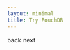 ```yaml
---
layout: minimal
title: Try PouchDB
---
```


<div class='container' style="position: relative">
  <div id="tutorial-navigation">
    <a id="repl-back">back</a>
    <a id="repl-next">next</a>
  </div>
  <div id="tutorial-wrapper"></div>
</div>


<script type="template/html" id="repl-1" class="repl">
  <h4>Interactive PouchDB tutorial</h4>

  <p>Welcome to the PouchDB playground, we have based this on your
    browsers console so to get started you will need to open that up. You can
    progress through an interactive tutorial by typing <code>next</code> at
    any point, <code>back</code> will take you back and if you get stuck
    you can type <code>help</code>.
  </p>

  <h4>Open Web Console:</h4>
  <p>Firefox: <kbd>Control</kbd> + <kbd>Shift</kbd> + <kbd>K</kbd> or for a mac:
    <kbd>cmd</kbd> + <kbd>alt</kbd> + <kbd>K</kbd></p>
  <p>Chrome: <kbd>Control</kbd> + <kbd>Shift</kbd> + <kbd>J</kbd> or for a mac:
    <kbd>cmd</kbd> + <kbd>alt</kbd> + <kbd>J</kbd></p>

  <p>Now type <code>next</code> in the console to go to the next stage of the
    tutorial</p>

</script>


<script type="template/html" id="repl-2" class="repl">
  <h4>Create a database:</h4>
  <p>To create a database you call the <code>PouchDB</code> constructor with the
    name of a database</p>
{% highlight js %}
> var db = new PouchDB('test');
{% endhighlight %}
</script>


<script type="template/html" id="repl-3" class="repl">
  <h4>Store Data:</h4>
  <p>To store data</p>
{% highlight js %}
> db.post({a: 'doc'});
{% endhighlight %}
</script>


<script src="http://cdn.jsdelivr.net/pouchdb/2.1.2/pouchdb.min.js"></script>
<script src="/static/js/repl.js"></script>
<script src="/static/js/repl-app.js"></script>
